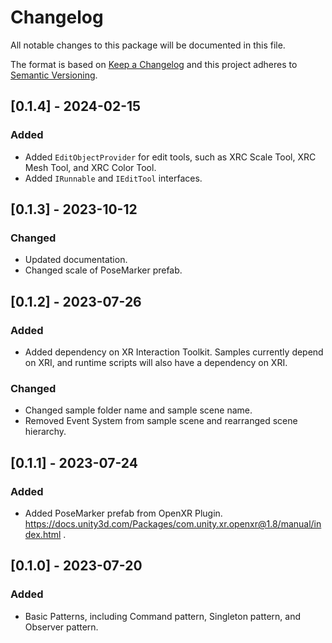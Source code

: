 # Changelog
All notable changes to this package will be documented in this file.

The format is based on [Keep a Changelog](http://keepachangelog.com/en/1.0.0/)
and this project adheres to [Semantic Versioning](http://semver.org/spec/v2.0.0.html).

<!-- Headers should be listed in this order: Added, Changed, Deprecated, Removed, Fixed, Security -->

## [0.1.4] - 2024-02-15

### Added
- Added `EditObjectProvider` for edit tools, such as XRC Scale Tool, XRC Mesh Tool, and XRC Color Tool.
- Added `IRunnable` and `IEditTool` interfaces.

## [0.1.3] - 2023-10-12

### Changed
- Updated documentation.
- Changed scale of PoseMarker prefab.

## [0.1.2] - 2023-07-26

### Added
- Added dependency on XR Interaction Toolkit. Samples currently depend on XRI, and runtime scripts will also have a dependency on XRI.

### Changed 
- Changed sample folder name and sample scene name.
- Removed Event System from sample scene and rearranged scene hierarchy.

## [0.1.1] - 2023-07-24

### Added 
- Added PoseMarker prefab from OpenXR Plugin. https://docs.unity3d.com/Packages/com.unity.xr.openxr@1.8/manual/index.html .


## [0.1.0] - 2023-07-20

### Added 
- Basic Patterns, including Command pattern, Singleton pattern, and Observer pattern.